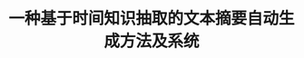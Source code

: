 ---
layout: page
title: 一种基于时间知识抽取的文本摘要自动生成方法及系统
description: CN106055542B
img:
importance: 3
category: 
---
